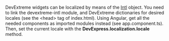 DevExtreme widgets can be&nbsp;localized by&nbsp;means of&nbsp;the [Intl][0] object. You need to&nbsp;link the devextreme-intl module, and DevExtreme dictionaries for desired locales (see the <head\> tag of&nbsp;index.html). Using Angular, get all the needed components as&nbsp;imported modules instead (see app.component.ts). Then, set the current locale with the **DevExpress.localization.locale** method.

[0]: https://developer.mozilla.org/en/docs/Web/JavaScript/Reference/Global_Objects/Intl